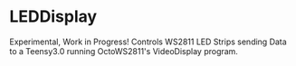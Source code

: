 LEDDisplay
==========

Experimental, Work in Progress! Controls WS2811 LED Strips sending Data to a Teensy3.0 running OctoWS2811's VideoDisplay program.
